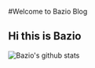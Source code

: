 #Welcome to Bazio Blog

## Hi this is Bazio

![Bazio's github stats](https://github-readme-stats.vercel.app/api?username=baziodev&theme=dark&show_icons=true)

